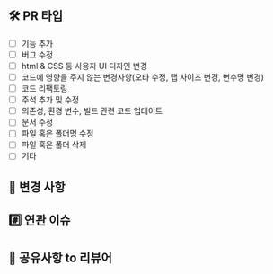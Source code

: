 ## 🛠️ PR 타입

- [ ] 기능 추가
- [ ] 버그 수정
- [ ] html & CSS 등 사용자 UI 디자인 변경
- [ ] 코드에 영향을 주지 않는 변경사항(오타 수정, 탭 사이즈 변경, 변수명 변경)
- [ ] 코드 리팩토링
- [ ] 주석 추가 및 수정
- [ ] 의존성, 환경 변수, 빌드 관련 코드 업데이트
- [ ] 문서 수정
- [ ] 파일 혹은 폴더명 수정
- [ ] 파일 혹은 폴더 삭제
- [ ] 기타

## 📝 변경 사항

## #️⃣ 연관 이슈

## 💬 공유사항 to 리뷰어
